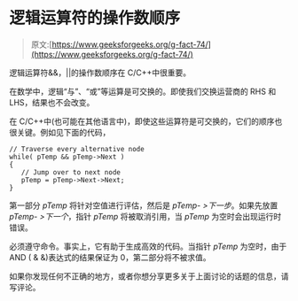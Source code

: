 # 逻辑运算符的操作数顺序

> 原文:[https://www.geeksforgeeks.org/g-fact-74/](https://www.geeksforgeeks.org/g-fact-74/)

逻辑运算符&&，||的操作数顺序在 C/C++中很重要。

在数学中，逻辑“与”、“或”等运算是可交换的。即使我们交换运营商的 RHS 和 LHS，结果也不会改变。

在 C/C++中(也可能在其他语言中)，即使这些运算符是可交换的，它们的顺序也很关键。例如见下面的代码，

```
// Traverse every alternative node
while( pTemp && pTemp->Next )
{
   // Jump over to next node
   pTemp = pTemp->Next->Next;
}
```

第一部分 *pTemp* 将针对空值进行评估，然后是 *pTemp- >下一步*。如果先放置 *pTemp- >下一个*，指针 *pTemp* 将被取消引用，当 *pTemp* 为空时会出现运行时错误。

必须遵守命令。事实上，它有助于生成高效的代码。当指针 *pTemp* 为空时，由于 AND ( & &)表达式的结果保证为 0，第二部分将不被求值。

如果你发现任何不正确的地方，或者你想分享更多关于上面讨论的话题的信息，请写评论。